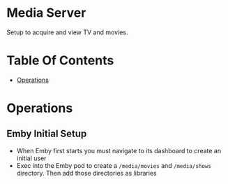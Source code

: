 # Media Server
Setup to acquire and view TV and movies.

# Table Of Contents
- [Operations](#operations)

# Operations
## Emby Initial Setup
- When Emby first starts you must navigate to its dashboard to create an initial user
- Exec into the Emby pod to create a `/media/movies` and `/media/shows` directory. Then add those directories as libraries